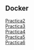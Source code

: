 ## Docker
[Practica2](DockerPractica2.pdf)<br>
[Practica3](DockerPractica3.pdf)<br>
[Practica4](DockerPractica4.pdf)<br>
[Practica5](DockerPractica.pdf)<br>
[Practica6](DockerPractica.pdf)<br>
